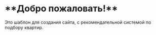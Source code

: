 <h1>**Добро пожаловать!**</h1>
Это шаблон для создания сайта, с рекомендательной системой по подбору квартир.
